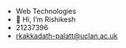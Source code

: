 - Web Technologies 
-  👋 Hi, I’m Rishikesh
- 21237396
- rkakkadath-palatt@uclan.ac.uk

<!---
Rishikesh236/Rishikesh236 is a ✨ special ✨ repository because its `README.md` (this file) appears on your GitHub profile.
You can click the Preview link to take a look at your changes.
--->
